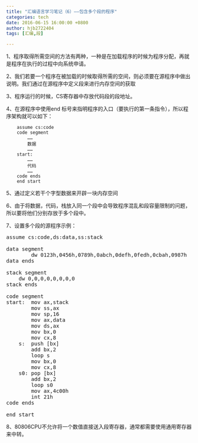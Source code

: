 ```yaml
---
title: "汇编语言学习笔记（6）——包含多个段的程序"
categories: tech
date: 2016-06-15 16:00:00 +0800
author: hjb2722404
tags: [汇编,段]

---
```




1、程序取得所需空间的方法有两种，一种是在加载程序的时候为程序分配，再就是程序在执行的过程中向系统申请。

2、我们若要一个程序在被加载的时候取得所需的空间，则必须要在源程序中做出说明。我们通过在源程序中定义段来进行内存空间的获取

3、程序运行的时候，CS寄存器中存放代码段的段地址。

4、在源程序中使用end 标号来指明程序的入口（要执行的第一条指令），所以程序架构就可以如下：

        assume cs:code
        code segment
            ……
            数据
            ……
        start:
            ……
            代码
            ……
        code ends
        end start


5、通过定义若干个字型数据来开辟一块内存空间

6、由于将数据，代码，栈放入同一个段中会导致程序混乱和段容量限制的问题，所以要将他们分别存放于多个段中。

7、设置多个段的源程序示例：



<pre class="prettyprint">assume cs:code,ds:data,ss:stack

data segment
        dw <span class="hljs-number">0123</span>h,<span class="hljs-number">0456</span>h,<span class="hljs-number">0789</span>h,<span class="hljs-number">0</span>abch,<span class="hljs-number">0</span>defh,<span class="hljs-number">0</span>fedh,<span class="hljs-number">0</span>cbah,<span class="hljs-number">0987</span>h
data ends

stack segment
    dw <span class="hljs-number">0</span>,<span class="hljs-number">0</span>,<span class="hljs-number">0</span>,<span class="hljs-number">0</span>,<span class="hljs-number">0</span>,<span class="hljs-number">0</span>,<span class="hljs-number">0</span>,<span class="hljs-number">0</span>
stack ends

code segment
<span class="hljs-label">start:</span>  <span class="hljs-keyword">mov</span> ax,stack
        <span class="hljs-keyword">mov</span> ss,ax
        <span class="hljs-keyword">mov</span> sp,<span class="hljs-number">16</span>
        <span class="hljs-keyword">mov</span> ax,data
        <span class="hljs-keyword">mov</span> ds,ax
        <span class="hljs-keyword">mov</span> bx,<span class="hljs-number">0</span>
        <span class="hljs-keyword">mov</span> cx,<span class="hljs-number">8</span>
    s:  <span class="hljs-keyword">push</span> [bx]
        <span class="hljs-keyword">add</span> bx,<span class="hljs-number">2</span>
        loop s
        <span class="hljs-keyword">mov</span> bx,<span class="hljs-number">0</span>
        <span class="hljs-keyword">mov</span> cx,<span class="hljs-number">8</span>
    s0: <span class="hljs-keyword">pop</span> [bx]
        <span class="hljs-keyword">add</span> bx,<span class="hljs-number">2</span>
        loop s0
        <span class="hljs-keyword">mov</span> ax,<span class="hljs-number">4</span>c00h
        int <span class="hljs-number">21</span>h
code ends

end start   
</pre>

8、80806CPU不允许将一个数值直接送入段寄存器，通常都需要使用通用寄存器来中转。
